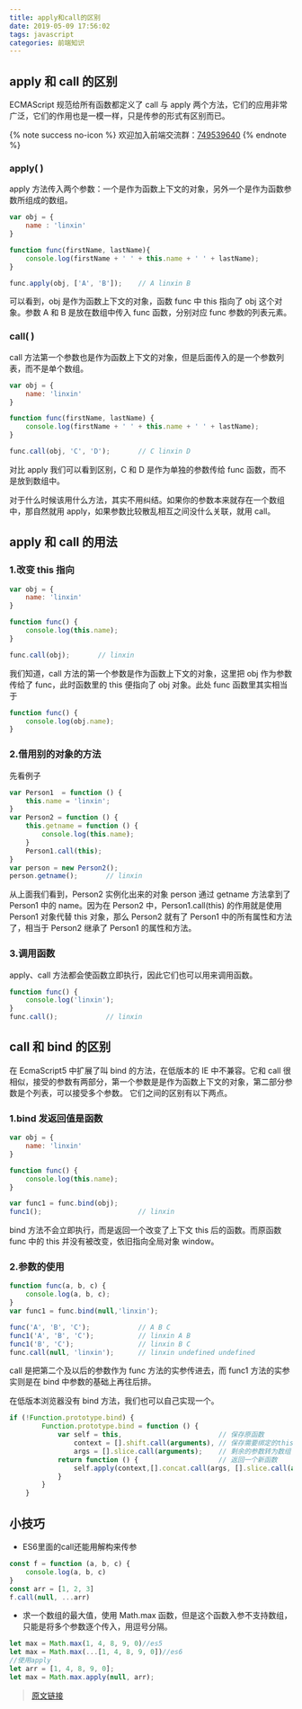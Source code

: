 ```yaml
---
title: apply和call的区别
date: 2019-05-09 17:56:02
tags: javascript
categories: 前端知识
---
```



## apply 和 call 的区别
 ECMAScript 规范给所有函数都定义了 call 与 apply 两个方法，它们的应用非常广泛，它们的作用也是一模一样，只是传参的形式有区别而已。
  <!--more-->
{% note success no-icon %}
欢迎加入前端交流群：[749539640](//shang.qq.com/wpa/qunwpa?idkey=f528775f242a7c39fe8512383febb8990e621bf97354c2fb82f6832097b7c501) 
{% endnote %}
### apply( )
 apply 方法传入两个参数：一个是作为函数上下文的对象，另外一个是作为函数参数所组成的数组。
 
 ```js
 var obj = {
     name : 'linxin'
 }
 
 function func(firstName, lastName){
     console.log(firstName + ' ' + this.name + ' ' + lastName);
 }
 
 func.apply(obj, ['A', 'B']);    // A linxin B
 ```


 可以看到，obj 是作为函数上下文的对象，函数 func 中 this 指向了 obj 这个对象。参数 A 和 B 是放在数组中传入 func 函数，分别对应 func 参数的列表元素。
 
### call( )
 call 方法第一个参数也是作为函数上下文的对象，但是后面传入的是一个参数列表，而不是单个数组。
 
 ```js
 var obj = {
     name: 'linxin'
 }
 
 function func(firstName, lastName) {
     console.log(firstName + ' ' + this.name + ' ' + lastName);
 }
 
 func.call(obj, 'C', 'D');       // C linxin D
 ```
 
 对比 apply 我们可以看到区别，C 和 D 是作为单独的参数传给 func 函数，而不是放到数组中。
 
 对于什么时候该用什么方法，其实不用纠结。如果你的参数本来就存在一个数组中，那自然就用 apply，如果参数比较散乱相互之间没什么关联，就用 call。
 
## apply 和 call 的用法
### 1.改变 this 指向
 ```js
 var obj = {
     name: 'linxin'
 }
 
 function func() {
     console.log(this.name);
 }
 
 func.call(obj);       // linxin
 ```
 
 我们知道，call 方法的第一个参数是作为函数上下文的对象，这里把 obj 作为参数传给了 func，此时函数里的 this 便指向了 obj 对象。此处 func 函数里其实相当于
 
 ```js
 function func() {
     console.log(obj.name);
 }
 ```
 
### 2.借用别的对象的方法
 先看例子
 
 ```js
 var Person1  = function () {
     this.name = 'linxin';
 }
 var Person2 = function () {
     this.getname = function () {
         console.log(this.name);
     }
     Person1.call(this);
 }
 var person = new Person2();
 person.getname();       // linxin
 ```
 
 从上面我们看到，Person2 实例化出来的对象 person 通过 getname 方法拿到了 Person1 中的 name。因为在 Person2 中，Person1.call(this) 的作用就是使用 Person1 对象代替 this 对象，那么 Person2 就有了 Person1 中的所有属性和方法了，相当于 Person2 继承了 Person1 的属性和方法。
 
### 3.调用函数
 apply、call 方法都会使函数立即执行，因此它们也可以用来调用函数。
 
 ```js
 function func() {
     console.log('linxin');
 }
 func.call();            // linxin
 ```
 
## call 和 bind 的区别
 在 EcmaScript5 中扩展了叫 bind 的方法，在低版本的 IE 中不兼容。它和 call 很相似，接受的参数有两部分，第一个参数是是作为函数上下文的对象，第二部分参数是个列表，可以接受多个参数。
 它们之间的区别有以下两点。
 
### 1.bind 发返回值是函数
 ```js
 var obj = {
     name: 'linxin'
 }
 
 function func() {
     console.log(this.name);
 }
 
 var func1 = func.bind(obj);
 func1();                        // linxin
 ```
 
 bind 方法不会立即执行，而是返回一个改变了上下文 this 后的函数。而原函数 func 中的 this 并没有被改变，依旧指向全局对象 window。
 
### 2.参数的使用
 ```js
 function func(a, b, c) {
     console.log(a, b, c);
 }
 var func1 = func.bind(null,'linxin');
 
 func('A', 'B', 'C');            // A B C
 func1('A', 'B', 'C');           // linxin A B
 func1('B', 'C');                // linxin B C
 func.call(null, 'linxin');      // linxin undefined undefined
 ```
 
 call 是把第二个及以后的参数作为 func 方法的实参传进去，而 func1 方法的实参实则是在 bind 中参数的基础上再往后排。
 
 在低版本浏览器没有 bind 方法，我们也可以自己实现一个。
 
 ```js
 if (!Function.prototype.bind) {
         Function.prototype.bind = function () {
             var self = this,                        // 保存原函数
                 context = [].shift.call(arguments), // 保存需要绑定的this上下文
                 args = [].slice.call(arguments);    // 剩余的参数转为数组
             return function () {                    // 返回一个新函数
                 self.apply(context,[].concat.call(args, [].slice.call(arguments)));
             }
         }
     }
 ```

## 小技巧

* ES6里面的call还能用解构来传参
```js
const f = function (a, b, c) {
    console.log(a, b, c)
}
const arr = [1, 2, 3]
f.call(null, ...arr)
```
* 求一个数组的最大值，使用 Math.max 函数，但是这个函数入参不支持数组，只能是将多个参数逐个传入，用逗号分隔。
```js
let max = Math.max(1, 4, 8, 9, 0)//es5
let max = Math.max(...[1, 4, 8, 9, 0])//es6
//使用apply
let arr = [1, 4, 8, 9, 0];
let max = Math.max.apply(null, arr);
```

> [原文链接](https://github.com/lin-xin/blog/issues/7)